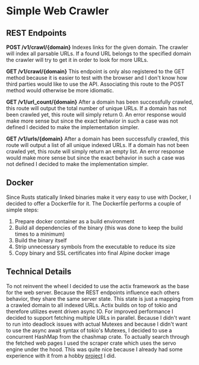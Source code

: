 # Simple Web Crawler

## REST Endpoints

**POST /v1/crawl/{domain}**
Indexes links for the given domain. The crawler will index all parsable URLs. If a found URL belongs to the specified domain the crawler will try to get it in order to look for more URLs.

**GET /v1/crawl/{domain}**
This endpoint is only also registered to the GET method because it is easier to test with the browser and I don't know how third parties would like to use the API.
Associating this route to the POST method would otherwise be more idiomatic.

**GET /v1/url_count/{domain}**
After a domain has been successfully crawled, this route will output the total number of unique URLs.
If a domain has not been crawled yet, this route will simply return 0. An error response would make more sense but since the exact behavior in such a case was not defined I decided to make the implementation simpler.

**GET /v1/urls/{domain}**
After a domain has been successfully crawled, this route will output a list of all unique indexed URLs.
If a domain has not been crawled yet, this route will simply return an empty list. An error response would make more sense but since the exact behavior in such a case was not defined I decided to make the implementation simpler.

## Docker

Since Rusts statically linked binaries make it very easy to use with Docker, I decided to offer a Dockerfile for it.
The Dockerfile performs a couple of simple steps:
1. Prepare docker container as a build environment
2. Build all dependencies of the binary (this was done to keep the build times to a minimum)
3. Build the binary itself
4. Strip unnecessary symbols from the executable to reduce its size
5. Copy binary and SSL certificates into final Alpine docker image

## Technical Details

To not reinvent the wheel I decided to use the actix framework as the base for the web server.
Because the REST endpoints influence each others behavior, they share the same server state. This state is just a mapping from a crawled domain to all indexed URLs.
Actix builds on top of tokio and therefore utilizes event driven async IO. For improved performance I decided to support fetching multiple URLs in parallel.
Because I didn't want to run into deadlock issues with actual Mutexes and because I didn't want to use the async await syntax of tokio's Mutexes, I decided to use a concurrent HashMap from the chashmap crate.
To actually search through the fetched web pages I used the scraper crate which uses the servo engine under the hood. This was quite nice because I already had some experience with it from a hobby [project](https://github.com/MartinquaXD/letgo) I did.

